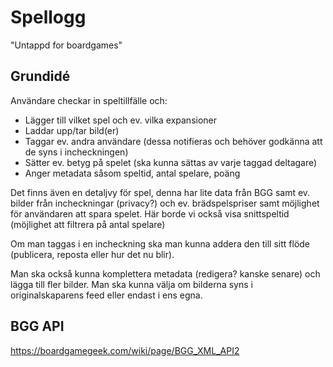 # Spellogg

"Untappd for boardgames"

## Grundidé
Användare checkar in speltillfälle och:
* Lägger till vilket spel och ev. vilka expansioner
* Laddar upp/tar bild(er)
* Taggar ev. andra användare (dessa notifieras och behöver godkänna att de syns i incheckningen)
* Sätter ev. betyg på spelet (ska kunna sättas av varje taggad deltagare)
* Anger metadata såsom speltid, antal spelare, poäng

Det finns även en detaljvy för spel, denna har lite data från BGG samt ev. bilder från incheckningar (privacy?) och ev. brädspelspriser samt möjlighet för användaren att spara spelet. Här borde vi också visa snittspeltid (möjlighet att filtrera på antal spelare)

Om man taggas i en incheckning ska man kunna addera den till sitt flöde (publicera, reposta eller hur det nu blir).

Man ska också kunna komplettera metadata (redigera? kanske senare) och lägga till fler bilder. Man ska kunna välja om bilderna syns i originalskaparens feed eller endast i ens egna.

## BGG API

https://boardgamegeek.com/wiki/page/BGG_XML_API2
